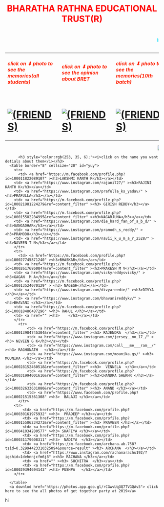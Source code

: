 
<html>
    <head>
      <meta charset="utf-8">
      <title>lucky yadav k</title>
      <style>
        #yuy{
            background-image:url(https://lh3.googleusercontent.com/ZrAcMCjM8iO7SOlTOkHU6B1aVqS-TCetQCLRITQPYh0lIYIFzFtCicpKxXD_4oSdp1Eaua47Cv0mt2N6begq1BkT_JFGG0ZrEWYOdwboGY0gVym3agU1k9xg2Ihzy1L8CvUGzO_8suXggwDB6q8CqaeLSMKeA9ou7Leuy_Nltm30lD1D-MkseI07OhF4BLZBLXPF-753UwKwdllL3GfrIe9xnsXQI5j51_01iawjsTThzc-tIxALOrrwWc7VJ2CNBmBWywc2XZQ0JKquxmpA8_3ejvGxUPe80milTYjDhVHYWV_0XkMTMJW9UBtRie4-CZUVmBjb95CrEytkfzIfXMAWUpTElH8Uzpzvej1oIFBrbnMBaGJvdOaHw3lKcVtFg89oyf7V38uebaHMedXkjgnTTqbICRX3j6DgvPWscYiz58uBxuMRS705_odh5RCB1SUfLffDIkMfS5m_vWmpSbpcdm7AeDG6ruDThVlCfJKR27a00DIkWU4YVChMB3LYDXkq3svRS8kB5WsWWlBxgXV95huMYiPGB_OwtvUDcSDv7wkrJBSai1Fw6VuambyOxV2stWcKxOvqqmZQoeqhBBswj3aP2Z5X2DRsC7Pjy2Yc2IUKDQpGZxEaoX2lV_7oAX-H2sijMFQF8RoNRoIV125ks87yAzhIVd_kMA6lO5EItBH5HuH11pOSey0vec8zBy0I2v0meXJYqvVaYjBg8XHZO-5Yo2XAOQY3FGSDiioYxKQ=w1280-h720-no);
            background-position: left;
            background-size: 100%;
            background-repeat: no-repeat;
        }
        body{
                          background-image: url(https://lh3.googleusercontent.com/n_h8XLTLXjPblB0SYg80ZlwrftLBFl1OXaUwC626vLUUk1e3pFNQYxZkgjkgJdLBQBfKuT1D7uP5ooIbc_mijGS687SB_iCd0A5GKLpEYlCFhy-COqTKKtmjtpdNnNmlQjJrHXAWxKdnlYb-8YaXhGyTct_hgs1b1_rH8iYhUQ6ZoKGWq-tRirga_Uvk_hdMT46pGGGVJefqYYy663gw0ILbA2jima_af-UU_9bhP46pSqFAvaXAavb01LKyIzR-mvj0LLC5vKKiBabhUN07ppqRmHETesHlZ8REy6yQWQOc63MgnlRjG386PaH9NuGU1NM5qVZnxg4NLv9pd_3iRu7yx7gN9pIcqxhmtZfMTqKNJwmQ6P9tg2y-D4YG5Mpq5LH1GDlktSpKPCg2hSJ8vfc4jcO3HhWiDevq4XKDBxXpU78tJAcc9kFFqt1_xAOX7EF8s8zvjMXy3WvJEmdNF_X7IJEWC1Hqc-PuAmmYrQslMVhdoK7EiIjUneB4SuFTAwqSPlgOwSMN0FmsBfUOOROxk_fvmSYMlGhKFytxGM6J-3ndHK5R1CPcPT-7jt2Q2EvLVbss2wScXrNJYPcDM4Ti2BbxGhDfPzWxgZGmTYQM886Tgm1e7ECQmbNPL7Z68A1ZGMScxOlKBn0eK5azvDbw_OPWQedRjl0MlhlHkkT-UhLdbBa2eFMlcEdyhF8hEJTFhoRJ7Z3CV8Fk3nhV4I-X5Fpc962CzWf56eczk4LTxc8=w648-h1152-no);
                          background-size: 100%;
                          background-repeat: no-repeat;
                          background-position:1;
                      }
      </style>
    </head>
    <body>
      <center> <h1 style="color:red;">BHARATHA RATHNA EDUCATIONAL TRUST(R) </h1></center>
      <marquee> <h3 style="color:rgb(12, 221, 248);">invited  all lovely friends who have studied at BRET from LKG(2004) to 10th(2016) // venue :  kaiwara park at 10:00 am </h3></marquee>
   <table > <tr>
              <tr>
              <td><h5 style="color:rgb(253, 35, 6);"><i>click on ⬇ photo to see the memories(all students)</i></h5></td>
               <td><h5 style="color:rgb(253, 35, 6);"><i>click on ⬇ photo to see the opinion about BRET</i></h5></td>
               <td><h5 style="color:rgb(253, 35, 6);"><i>click on ⬇ photo to see the memories(10th batch)</i></h5></td>
              </tr>
              <td>
                  <a href="https://www.youtube.com/watch?v=gnRCyLB6GeM&t=4s"><h1><img src="https://scontent.fcok1-1.fna.fbcdn.net/v/t1.0-9/71174774_378828736360754_3999100764348743680_n.jpg?_nc_cat=108&_nc_oc=AQmsCBag-pr7RLsuidud431s5E-UjL-1yEWBg8mcUnF53hkdmJ7nXoyK4tT2AUsPTs6nz8XQCMISaXgqq8gkc4SK&_nc_ht=scontent.fcok1-1.fna&oh=225528e78dce454111b0b0b5f3647672&oe=5E227C4A"  alt="(FRIENDS)" ></h1></a>
              </td>
              <td>
              <a href="https://www.youtube.com/watch?v=VDZ3AugwWPA&feature=youtu.be"><h1><img src="https://scontent.fcok1-1.fna.fbcdn.net/v/t1.0-9/71531598_378828829694078_7222026326138421248_n.jpg?_nc_cat=103&_nc_oc=AQkhVjQU3NcP_LGry-P3O7SKTGVYijcEghByC1y61UnBHjO-x2-dQBrFTqWQO3hHKaNTW7fO2MsUaLqVPAaEkcdm&_nc_ht=scontent.fcok1-1.fna&oh=0edf1cf085363f68c173c20fd80b14f3&oe=5E360CBA"  alt="(FRIENDS)" ></h1></a>
              </td>
              <td>
                  <a href="https://youtu.be/S-8bgJPWtJM"><h1><img src="https://scontent.fcok1-1.fna.fbcdn.net/v/t1.0-9/71174774_378828736360754_3999100764348743680_n.jpg?_nc_cat=108&_nc_oc=AQmsCBag-pr7RLsuidud431s5E-UjL-1yEWBg8mcUnF53hkdmJ7nXoyK4tT2AUsPTs6nz8XQCMISaXgqq8gkc4SK&_nc_ht=scontent.fcok1-1.fna&oh=225528e78dce454111b0b0b5f3647672&oe=5E227C4A"  alt="(FRIENDS)" ></h1></a>
              </td>
          </tr>
          </table>
  <marquee><img src="https://scontent.fcok1-1.fna.fbcdn.net/v/t1.0-9/72248817_378828753027419_5910140131922149376_n.jpg?_nc_cat=110&_nc_oc=AQldXA_6xYlMn7jiMSRmYDwLRe0m16BAiDt26oMpmhMSwdlEZg8S5SCYwSOxR-p91efZlyk-ytfAtd5i50Hg4sur&_nc_ht=scontent.fcok1-1.fna&oh=cf3805cefeb1bb11af57bde40419218c&oe=5E24FDCC"  alt="BRET" ><img src="https://scontent.fcok1-1.fna.fbcdn.net/v/t1.0-9/71531598_378828829694078_7222026326138421248_n.jpg?_nc_cat=103&_nc_oc=AQmxyoEcyO-Tii85keNrafhtxh4ZjaLRf3AHPOtTr5m9Hatp1DRy2GayliQEI8xhw_CPy_RA-DtKBc0UrSCUIlyd&_nc_ht=scontent.fcok1-1.fna&oh=03c31095ccc2bbb216d0eb293d4e2637&oe=5E360CBA"  alt="BRET" ><img src="https://scontent.fcok1-1.fna.fbcdn.net/v/t1.0-9/71567985_378828716360756_4409058837315715072_n.jpg?_nc_cat=105&_nc_oc=AQl85OJ5tIp3iQeoMtZ1Goh6Om4xMzsTDbWltq_9V4otoH9BIcUFb7mCTPBT3w0ugmBweLgNy9gHiHuMQBIKKJla&_nc_ht=scontent.fcok1-1.fna&oh=2878de5f1af383de94e6ac2ebff2acc8&oe=5E32849A"  alt="BRET" ><img src="https://scontent.fcok1-1.fna.fbcdn.net/v/t1.0-9/71760388_378828706360757_588200710399590400_n.jpg?_nc_cat=111&_nc_oc=AQl73gMzShwRY8FkcrY1SIHAI7HupJBKPqzWH5jM3XnPAIwBMcX6TBj8xO5hHr9OuYEJViqfyQ8guF_SPMDNui5-&_nc_ht=scontent.fcok1-1.fna&oh=2708f91149f1da6e983faede545f1944&oe=5DF45884"  alt="BRET" ></marquee>
  
          <h3 style="color:rgb(253, 35, 6);"><i>click on the name you want detials about them</i></h3>
      <table border="8" cellsize="20" id="yuy">
        <tr>
          <td> <a href="https://m.facebook.com/profile.php?id=100011822089107" ><h3>LAKSHMI KANTH K</h3></a></td>
        <td> <a href="https://www.instagram.com/rajani727/" ><h3>RAJINI KANTH K</h3></a></td>
        <td> <a href="https://www.instagram.com/prafulla_ks_yadav/" ><h3>PRAFULLA</h3></a></td>
        <td> <a href="https://m.facebook.com/profile.php?id=100021981224279&ref=content_filter" ><h3> GIRISH REDDY</h3></a></td>
        <td> <a href="https://m.facebook.com/profile.php?id=100015582284995&ref=content_filter" ><h3>NAGARJUNA</h3></a></td>
        <td> <a href="https://www.instagram.com/die_hard_fan_of_a_b_d/" ><h3>GANGADHAR</h3></a></td>
        <td> <a href="https://www.instagram.com/pramodh_s_reddy/" ><h3>PRAMODH</h3></a></td>
        <td> <a href="https://www.instagram.com/navii_k_u_m_a_r_2528/" ><h3>NAVEEN T N</h3></a></td>
        </tr>
        <tr>
          <td> <a href="https://m.facebook.com/profile.php?id=100027745871240" ><h3>BHASKAR</h3></a></td>
        <td> <a href="https://m.facebook.com/profile.php?id=100026176860847&ref=content_filter" ><h3>PRAKESH M V</h3></a></td>
        <td> <a href="https://www.instagram.com/vickyreddysvicky/" ><h3>GAGAN  M A</h3></a></td>
        <td> <a href="https://m.facebook.com/profile.php?id=100013524070129" > <h3> NAGESH</h3></a></td>
        <td> <a href="https://www.instagram.com/divyareedie/" ><h3>DIVYA </h3></a></td>
        <td> <a href="https://www.instagram.com/bhavanireddykv/" ><h3>BHAVANI </h3></a></td>
        <td> <a href="https://m.facebook.com/profile.php?id=100018486487296" ><h3> RAHUL </h3></a></td>
        <td> <a href="" ><h3>    </h3></a></td>
        </tr>
          <tr>
              <td> <a href="https://m.facebook.com/profile.php?id=100013984745304&ref=content_filter" ><h3> RAJENDRA  </h3></a></td>
              <td> <a href="https://www.instagram.com/jersey__no_17_/" ><h3> NEVEEN G K</h3></a></td>
              <td> <a href="https://www.instagram.com/call___me___ram__/" ><h3> RAGHUNATH   </h3></a></td>
              <td> <a href="https://www.instagram.com/mounika.gs/" ><h3>  MOUNIKA </h3></a></td>
              <td> <a href="https://m.facebook.com/profile.php?id=100028152460518&ref=content_filter" ><h3>  VENNELA  </h3></a></td>
              <td> <a href="https://m.facebook.com/profile.php?id=100031994001616&ref=content_filter" ><h3>CHANDRA SHEKHR </h3></a></td>
              <td> <a href="https://m.facebook.com/profile.php?id=100032633631080&ref=content_filter" ><h3> ANAND </h3></a></td>
              <td> <a href="https://www.facebook.com/profile.php?id=100021515361308" ><h3>  BALAJI </h3></a></td>
          </tr>
        <tr>
            <td> <a href="https://m.facebook.com/profile.php?id=100030161975932" ><h3>  PRADEEP </h3></a></td>
            <td> <a href="https://m.facebook.com/profile.php?id=100015506234273&ref=content_filter" ><h3> PRAVEEN </h3></a></td>
            <td> <a href="https://m.facebook.com/profile.php?id=100041034280577" ><h3> SHAFIYA </h3></a></td>
            <td> <a href="https://m.facebook.com/profile.php?id=100031179608311" ><h3>  NADIYA  </h3></a></td>
            <td> <a href="https://m.facebook.com/archana.ab.758?tsid=0.32994423310325094&source=result" ><h3> ARCHANA  </h3></a></td>
            <td> <a href="https://www.instagram.com/rachanarachu192/?igshid=1dehnnjcfm6j8" ><h3> RACHANA </h3></a></td>
            <td> <a href="" ><h3> SUCHITRA  </h3></a></td>
            <td> <a href="https://m.facebook.com/profile.php?id=100029394694143" ><h3> PUSHPA   </h3></a></td>
        </tr>
        
      </table>
      <a downlod href="https://photos.app.goo.gl/rCGwvUq3Q7TVGQAv5"> click here to see the all photos of get together party at 2019</a>
  </body>
  </html>
  hi
